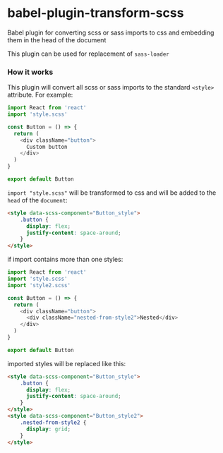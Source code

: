 # babel-plugin-transform-scss

Babel plugin for converting scss or sass imports to css and embedding them in the head of the document

This plugin can be used for replacement of `sass-loader`

### How it works

This plugin will convert all scss or sass imports to the standard `<style>` attribute. For example:

```javascript
import React from 'react'
import 'style.scss'

const Button = () => {
  return (
    <div className="button">
      Custom button
    </div>
  )
}

export default Button
```

`import "style.scss"` will be transformed to css and will be added to the `head` of the `document`:

```html
<style data-scss-component="Button_style">
    .button {
      display: flex;
      justify-content: space-around;
    }
</style>
```

if import contains more than one styles:

```javascript
import React from 'react'
import 'style.scss'
import 'style2.scss'

const Button = () => {
  return (
    <div className="button">
      <div className="nested-from-style2">Nested</div>
    </div>
  )
}

export default Button
```
imported styles will be replaced like this:

```html
<style data-scss-component="Button_style">
    .button {
      display: flex;
      justify-content: space-around;
    }
</style>
<style data-scss-component="Button_style2">
    .nested-from-style2 {
      display: grid;
    }
</style>
```
